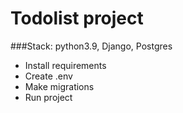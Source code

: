 # Todolist project

###Stack: python3.9, Django, Postgres

* Install requirements
* Create .env
* Make migrations
* Run project
